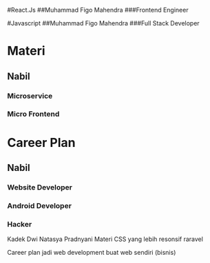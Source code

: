 #React.Js
##Muhammad Figo Mahendra
###Frontend Engineer

#Javascript
##Muhammad Figo Mahendra
###Full Stack Developer

# Materi
## Nabil
### Microservice
### Micro Frontend

# Career Plan
## Nabil
### Website Developer
### Android Developer
### Hacker
Kadek Dwi Natasya Pradnyani
Materi
CSS yang lebih resonsif
raravel

Career plan
jadi web development 
buat web sendiri (bisnis)
